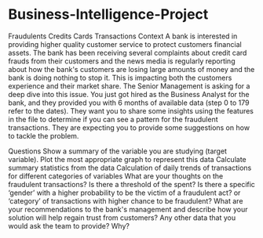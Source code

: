 # Business-Intelligence-Project
Fraudulents Credits Cards Transactions
Context
A bank is interested in providing higher quality customer service to protect customers financial assets. The bank has been receiving several complaints about credit card frauds from their customers and the news media is regularly reporting about how the bank's customers are losing large amounts of money and the bank is doing nothing to stop it. This is impacting both the customers experience and their market share. The Senior Management is asking for a deep dive into this issue. You just got hired as the Business Analyst for the bank, and they provided you with 6 months of available data (step 0 to 179 refer to the dates). They want you to share some insights using the features in the file to determine if you can see a pattern for the fraudulent transactions. They are expecting you to provide some suggestions on how to tackle the problem.

Questions
Show a summary of the variable you are studying (target variable). Plot the most appropriate graph to represent this data
Calculate summary statistics from the data
Calculation of daily trends of transactions for different categories of variables
What are your thoughts on the fraudulent transactions? Is there a threshold of the spent? Is there a specific ‘gender’ with a higher probability to be the victim of a fraudulent act? or ‘category’ of transactions with higher chance to be fraudulent?
What are your recommendations to the bank's management and describe how your solution will help regain trust from customers?
Any other data that you would ask the team to provide? Why?
